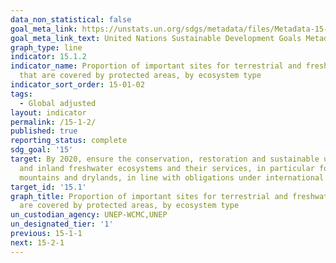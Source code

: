 ```yaml
---
data_non_statistical: false
goal_meta_link: https://unstats.un.org/sdgs/metadata/files/Metadata-15-01-02.pdf
goal_meta_link_text: United Nations Sustainable Development Goals Metadata (pdf 456kB)
graph_type: line
indicator: 15.1.2
indicator_name: Proportion of important sites for terrestrial and freshwater biodiversity
  that are covered by protected areas, by ecosystem type
indicator_sort_order: 15-01-02
tags:
  - Global adjusted
layout: indicator
permalink: /15-1-2/
published: true
reporting_status: complete
sdg_goal: '15'
target: By 2020, ensure the conservation, restoration and sustainable use of terrestrial
  and inland freshwater ecosystems and their services, in particular forests, wetlands,
  mountains and drylands, in line with obligations under international agreements
target_id: '15.1'
graph_title: Proportion of important sites for terrestrial and freshwater biodiversity that
  are covered by protected areas, by ecosystem type
un_custodian_agency: UNEP-WCMC,UNEP
un_designated_tier: '1'
previous: 15-1-1
next: 15-2-1
---
```

